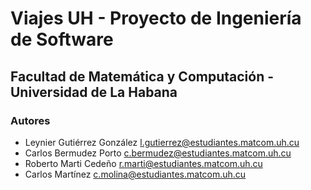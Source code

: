 # **Viajes UH** - **Proyecto de Ingeniería de Software**

## **Facultad de Matemática y Computación** - **Universidad de La Habana**

### **Autores**

* Leynier Gutiérrez González l.gutierrez@estudiantes.matcom.uh.cu
* Carlos Bermudez Porto c.bermudez@estudiantes.matcom.uh.cu
* Roberto Marti Cedeño r.marti@estudiantes.matcom.uh.cu
* Carlos Martínez c.molina@estudiantes.matcom.uh.cu
